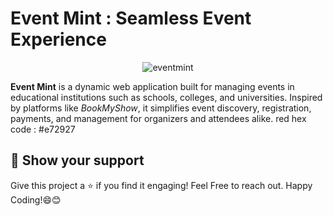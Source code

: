 #  **Event Mint : Seamless Event Experience**

<p align="center">
  <img src="https://github.com/user-attachments/assets/c2a3721e-2002-42bb-aea1-796ed182937d" alt="eventmint"/>
</p>

**Event Mint** is a dynamic web application built for managing events in educational institutions such as schools, colleges, and universities. Inspired by platforms like *BookMyShow*, it simplifies event discovery, registration, payments, and management for organizers and attendees alike. red hex code : #e72927


## **🌟 Show your support**
Give this project a ⭐ if you find it engaging! Feel Free to reach out. Happy Coding!😄😊

